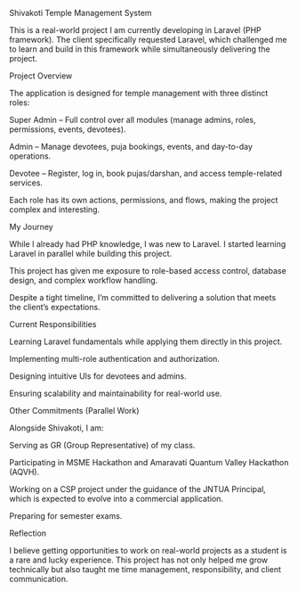 Shivakoti Temple Management System

This is a real-world project I am currently developing in Laravel (PHP framework). The client specifically requested Laravel, which challenged me to learn and build in this framework while simultaneously delivering the project.

Project Overview

The application is designed for temple management with three distinct roles:

Super Admin – Full control over all modules (manage admins, roles, permissions, events, devotees).

Admin – Manage devotees, puja bookings, events, and day-to-day operations.

Devotee – Register, log in, book pujas/darshan, and access temple-related services.

Each role has its own actions, permissions, and flows, making the project complex and interesting.

My Journey

While I already had PHP knowledge, I was new to Laravel. I started learning Laravel in parallel while building this project.

This project has given me exposure to role-based access control, database design, and complex workflow handling.

Despite a tight timeline, I’m committed to delivering a solution that meets the client’s expectations.

Current Responsibilities

Learning Laravel fundamentals while applying them directly in this project.

Implementing multi-role authentication and authorization.

Designing intuitive UIs for devotees and admins.

Ensuring scalability and maintainability for real-world use.

Other Commitments (Parallel Work)

Alongside Shivakoti, I am:

Serving as GR (Group Representative) of my class.

Participating in MSME Hackathon and Amaravati Quantum Valley Hackathon (AQVH).

Working on a CSP project under the guidance of the JNTUA Principal, which is expected to evolve into a commercial application.

Preparing for semester exams.

Reflection

I believe getting opportunities to work on real-world projects as a student is a rare and lucky experience. This project has not only helped me grow technically but also taught me time management, responsibility, and client communication.
